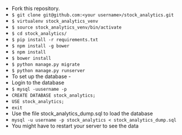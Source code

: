 

* Fork this repository.
* `$ git clone git@github.com:<your username>/stock_analytics.git`
* `$ virtualenv stock_analytics_venv`
* `$ source stock_analytics_venv/bin/activate`
* `$ cd stock_analytics/`
* `$ pip install -r requirements.txt`
* `$ npm install -g bower`
* `$ npm install`
* `$ bower install`
* `$ python manage.py migrate`
* `$ python manage.py runserver`
* To set up the database -
* Login to the database
* `$ mysql -uusername -p`
* `CREATE DATABASE stock_analytics;`
* `USE stock_analytics;`
* `exit`
* Use the file stock_analytics_dump.sql to load the database
* `mysql -u username -p stock_analytics < stock_analytics_dump.sql`
* You might have to restart your server to see the data